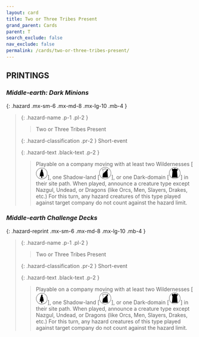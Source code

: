 ```yaml
---
layout: card
title: Two or Three Tribes Present
grand_parent: Cards
parent: T
search_exclude: false
nav_exclude: false
permalink: /cards/two-or-three-tribes-present/
---
```


## PRINTINGS


### _Middle-earth: Dark Minions_

{: .hazard .mx-sm-6 .mx-md-8 .mx-lg-10 .mb-4 }
> {: .hazard-name .p-1 .pl-2 }
> > <div class="hazard-mp"></div>
> > <div class="card-name">Two or Three Tribes Present</div>
>
> {: .hazard-classification .pr-2 }
> Short-event
>
> {: .hazard-text .black-text .p-2 }
> > Playable on a company moving with at least two Wildernesses \[![](/assets/images/wilderness.svg)], one Shadow-land \[![](/assets/images/shadow-land.svg)], or one Dark-domain \[![](/assets/images/dark-domain.svg)] in their site path. When played, announce a creature type except Nazgul, Undead, or Dragons (like Orcs, Men, Slayers, Drakes, etc.) For this turn, any hazard creatures of this type played against target company do not count against the hazard limit. 
>

### _Middle-earth Challenge Decks_

{: .hazard-reprint .mx-sm-6 .mx-md-8 .mx-lg-10 .mb-4 }
> {: .hazard-name .p-1 .pl-2 }
> > <div class="hazard-mp"></div>
> > <div class="card-name">Two or Three Tribes Present</div>
>
> {: .hazard-classification .pr-2 }
> Short-event
>
> {: .hazard-text .black-text .p-2 }
> > Playable on a company moving with at least two Wildernesses \[![](/assets/images/wilderness.svg)], one Shadow-land \[![](/assets/images/shadow-land.svg)], or one Dark-domain \[![](/assets/images/dark-domain.svg)] in their site path. When played, announce a creature type except Nazgul, Undead, or Dragons (like Orcs, Men, Slayers, Drakes, etc.) For this turn, any hazard creatures of this type played against target company do not count against the hazard limit. 
>
